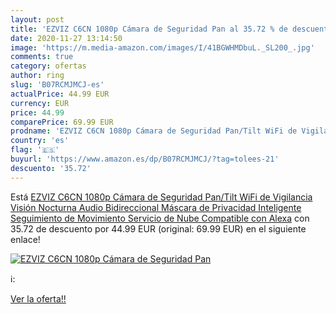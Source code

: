 ```yaml
---
layout: post
title: 'EZVIZ C6CN 1080p Cámara de Seguridad Pan al 35.72 % de descuento'
date: 2020-11-27 13:14:50
image: 'https://m.media-amazon.com/images/I/41BGWHMDbuL._SL200_.jpg'
comments: true
category: ofertas
author: ring
slug: 'B07RCMJMCJ-es'
actualPrice: 44.99 EUR
currency: EUR
price: 44.99
comparePrice: 69.99 EUR
prodname: 'EZVIZ C6CN 1080p Cámara de Seguridad Pan/Tilt WiFi de Vigilancia Visión Nocturna Audio Bidireccional Máscara de Privacidad Inteligente Seguimiento de Movimiento  Servicio de Nube  Compatible con Alexa'
country: 'es'
flag: '🇪🇸'
buyurl: 'https://www.amazon.es/dp/B07RCMJMCJ/?tag=tolees-21'
descuento: '35.72'
---
```


Está [EZVIZ C6CN 1080p Cámara de Seguridad Pan/Tilt WiFi de Vigilancia Visión Nocturna Audio Bidireccional Máscara de Privacidad Inteligente Seguimiento de Movimiento  Servicio de Nube  Compatible con Alexa](https://www.amazon.es/dp/B07RCMJMCJ/?tag=tolees-21) con 35.72 de descuento por 44.99 EUR (original: 69.99 EUR) en el siguiente enlace!

[![EZVIZ C6CN 1080p Cámara de Seguridad Pan](https://m.media-amazon.com/images/I/41BGWHMDbuL._SL200_.jpg)](https://www.amazon.es/dp/B07RCMJMCJ/?tag=tolees-21)

ℹ️:


[Ver la oferta!!](https://www.amazon.es/dp/B07RCMJMCJ/?tag=tolees-21)
